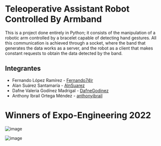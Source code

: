 # Teleoperative Assistant Robot Controlled By Armband

This is a project done entirely in Python; it consists of the manipulation of a robotic arm controlled by a bracelet capable of detecting hand gestures. All this communication is achieved through a socket, where the band that generates the data works as a server, and the robot as a client that makes constant requests to obtain the data detected by the band.

## Integrantes

- Fernando López Ramírez - [Fernando74lr](https://github.com/Fernando74lr)
- Alan Suárez Santamaría - [AlnSuarez](https://github.com/AlnSuarez)
- Dafne Valeria Godínez Madrigal - [DafneGodinez](https://github.com/DafneGodinez)
- Anthony Ibrail Ortega Méndez - [anthonyibrail](https://github.com/anthonyibrail)

# Winners of Expo-Engineering 2022
![image](https://user-images.githubusercontent.com/39963559/204659815-588fc3ac-b8e6-4cce-9a7a-2dc7a6086e7c.png)

![image](https://user-images.githubusercontent.com/39963559/204659870-dd1e6b32-db2e-4184-9893-c9b87745cd89.png)
